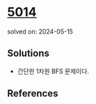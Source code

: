 # [5014](https://www.acmicpc.net/problem/5014)
solved on: 2024-05-15

## Solutions

- 간단한 1차원 BFS 문제이다.

## References
